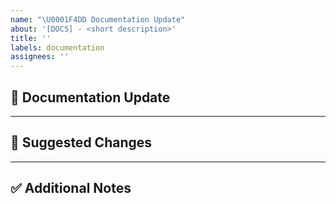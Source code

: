 ```yaml
---
name: "\U0001F4DD Documentation Update"
about: '[DOCS] - <short description>'
title: ''
labels: documentation
assignees: ''
---
```


## 📖 Documentation Update

<!-- What part of the docs should be updated or improved? -->

---

## 🎯 Suggested Changes

<!-- Clearly describe what should be changed/added. -->

---

## ✅ Additional Notes

<!-- Any other details, links, or screenshots -->
